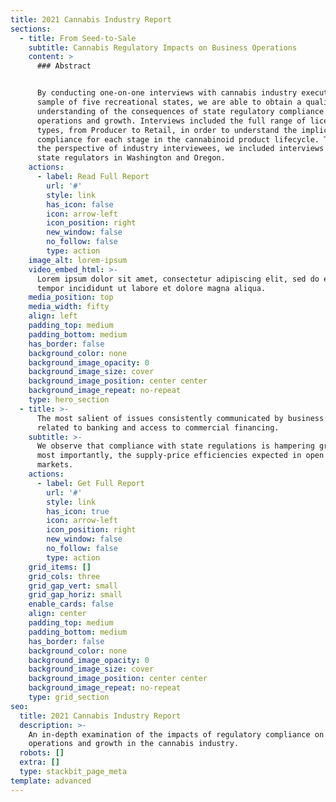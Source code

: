 ```yaml
---
title: 2021 Cannabis Industry Report
sections:
  - title: From Seed-to-Sale
    subtitle: Cannabis Regulatory Impacts on Business Operations
    content: >
      ### Abstract


      By conducting one-on-one interviews with cannabis industry executives in a
      sample of five recreational states, we are able to obtain a qualitative
      understanding of the consequences of state regulatory compliance on
      operations and growth. Interviews included the full range of license
      types, from Producer to Retail, in order to understand the implications of
      compliance for each stage in the cannabinoid product lifecycle. To balance
      the perspective of industry interviewees, we included interviews with
      state regulators in Washington and Oregon.
    actions:
      - label: Read Full Report
        url: '#'
        style: link
        has_icon: false
        icon: arrow-left
        icon_position: right
        new_window: false
        no_follow: false
        type: action
    image_alt: lorem-ipsum
    video_embed_html: >-
      Lorem ipsum dolor sit amet, consectetur adipiscing elit, sed do eiusmod
      tempor incididunt ut labore et dolore magna aliqua.
    media_position: top
    media_width: fifty
    align: left
    padding_top: medium
    padding_bottom: medium
    has_border: false
    background_color: none
    background_image_opacity: 0
    background_image_size: cover
    background_image_position: center center
    background_image_repeat: no-repeat
    type: hero_section
  - title: >-
      The most salient of issues consistently communicated by business operators
      related to banking and access to commercial financing.
    subtitle: >-
      We observe that compliance with state regulations is hampering growth and,
      most importantly, the supply-price efficiencies expected in open free
      markets.
    actions:
      - label: Get Full Report
        url: '#'
        style: link
        has_icon: true
        icon: arrow-left
        icon_position: right
        new_window: false
        no_follow: false
        type: action
    grid_items: []
    grid_cols: three
    grid_gap_vert: small
    grid_gap_horiz: small
    enable_cards: false
    align: center
    padding_top: medium
    padding_bottom: medium
    has_border: false
    background_color: none
    background_image_opacity: 0
    background_image_size: cover
    background_image_position: center center
    background_image_repeat: no-repeat
    type: grid_section
seo:
  title: 2021 Cannabis Industry Report
  description: >-
    An in-depth examination of the impacts of regulatory compliance on
    operations and growth in the cannabis industry. 
  robots: []
  extra: []
  type: stackbit_page_meta
template: advanced
---
```

